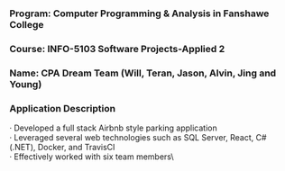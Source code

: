 ### Program: Computer Programming & Analysis in Fanshawe College
### Course: INFO-5103 Software Projects-Applied 2
### Name: CPA Dream Team (Will, Teran, Jason, Alvin, Jing and Young)

### Application Description
· Developed a full stack Airbnb style parking application\
· Leveraged several web technologies such as SQL Server, React, C# (.NET), Docker, and TravisCI\
· Effectively worked with six team members\
